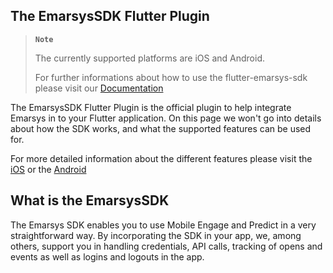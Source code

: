 ## The EmarsysSDK Flutter Plugin
> __`Note`__
>
> The currently supported platforms are iOS and Android.
> 
> For further informations about how to use the flutter-emarsys-sdk please visit our [Documentation](https://github.com/emartech/flutter-emarsys-sdk/wiki)

The EmarsysSDK Flutter Plugin is the official plugin to help integrate Emarsys in to your Flutter application. 
On this page we won't go into details about how the SDK works, and what the supported features can be used for.

For more detailed information about the different features please visit the [iOS](https://github.com/emartech/ios-emarsys-sdk/wiki) or the [Android](https://github.com/emartech/android-emarsys-sdk/wiki)

## What is the EmarsysSDK
The Emarsys SDK enables you to use Mobile Engage and Predict in a very straightforward way. By incorporating the SDK in your app, we, among others, support you in handling credentials, API calls, tracking of opens and events as well as logins and logouts in the app.
